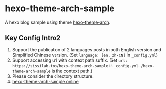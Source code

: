 # hexo-theme-arch-sample

A hexo blog sample using theme [hexo-theme-arch](https://github.com/sissilab/hexo-theme-arch).


## Key Config Intro2

1. Support the publication of 2 languages posts in both English version and Simplified Chinese version. (Set `language: [en, zh-CN]` in `_config.yml`)
2. Support accessing url with context path suffix. (Set `url: https://sissilab.top/hexo-theme-arch-sample` in `_config.yml`. `/hexo-theme-arch-sample` is the context path.)
3. Please consider the directory structure.
4. [hexo-theme-arch-sample online](https://sissilab.top/hexo-theme-arch-sample/)
